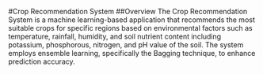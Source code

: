 #Crop Recommendation System
##Overview
The Crop Recommendation System is a machine learning-based application that recommends the most suitable crops for specific regions based on environmental factors such as temperature, rainfall, humidity, and soil nutrient content including potassium, phosphorous, nitrogen, and pH value of the soil. The system employs ensemble learning, specifically the Bagging technique, to enhance prediction accuracy.
